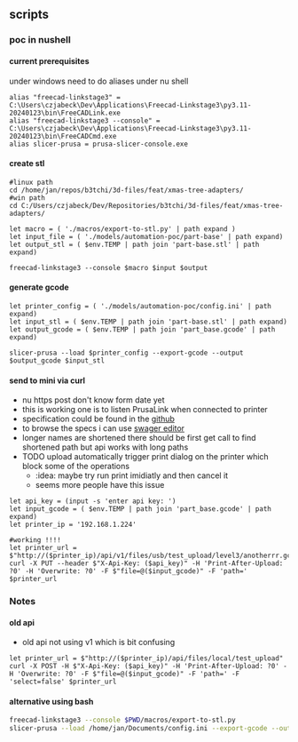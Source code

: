 ## scripts
### poc in nushell

#### current prerequisites
under windows need to do aliases under nu shell
```nu
alias "freecad-linkstage3" = C:\Users\czjabeck\Dev\Applications\Freecad-Linkstage3\py3.11-20240123\bin\FreeCADLink.exe
alias "freecad-linkstage3 --console" = C:\Users\czjabeck\Dev\Applications\Freecad-Linkstage3\py3.11-20240123\bin\FreeCADCmd.exe
alias slicer-prusa = prusa-slicer-console.exe
```

#### create stl
```nu
#linux path
cd /home/jan/repos/b3tchi/3d-files/feat/xmas-tree-adapters/
#win path
cd C:/Users/czjabeck/Dev/Repositories/b3tchi/3d-files/feat/xmas-tree-adapters/

let macro = ( './macros/export-to-stl.py' | path expand )
let input_file = ( './models/automation-poc/part-base' | path expand)
let output_stl = ( $env.TEMP | path join 'part-base.stl' | path expand)

freecad-linkstage3 --console $macro $input $output 
```
#### generate gcode
```nu
let printer_config = ( './models/automation-poc/config.ini' | path expand)
let input_stl = ( $env.TEMP | path join 'part-base.stl' | path expand)
let output_gcode = ( $env.TEMP | path join 'part_base.gcode' | path expand)

slicer-prusa --load $printer_config --export-gcode --output $output_gcode $input_stl
```

#### send to mini via curl
- nu https post don't know form date yet
- this is working one is to listen PrusaLink when connected to printer
- specification could be found in the [github](https://github.com/prusa3d/Prusa-Link-Web/blob/master/spec/openapi.yaml)
- to browse the specs i can use [swager editor](https://editor.swagger.io/)
- longer names are shortened there should be first get call to find shortened path but api works with long paths
- TODO upload automatically trigger print dialog on the printer which block some of the operations
  - :idea: maybe try run print imidiatly and then cancel it 
  - seems more people have this issue

```nu
let api_key = (input -s 'enter api key: ')
let input_gcode = ( $env.TEMP | path join 'part_base.gcode' | path expand)
let printer_ip = '192.168.1.224'

#working !!!!
let printer_url = $"http://($printer_ip)/api/v1/files/usb/test_upload/level3/anotherrr.gcode"
curl -X PUT --header $"X-Api-Key: ($api_key)" -H 'Print-After-Upload: ?0' -H 'Overwrite: ?0' -F $"file=@($input_gcode)" -F 'path=' $printer_url

```

### Notes


#### old api 
- old api not using v1 which is bit confusing
```nu
let printer_url = $"http://($printer_ip)/api/files/local/test_upload"
curl -X POST -H $"X-Api-Key: ($api_key)" -H 'Print-After-Upload: ?0' -H 'Overwrite: ?0' -F $"file=@($input_gcode)" -F 'path=' -F 'select=false' $printer_url
```
#### alternative using bash
```bash
freecad-linkstage3 --console $PWD/macros/export-to-stl.py
slicer-prusa --load /home/jan/Documents/config.ini --export-gcode --output /home/jan/Documents/test.gcode /home/jan/Documents/part-base.stl
```

